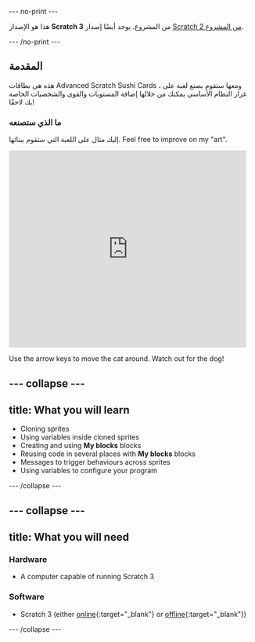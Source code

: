 \--- no-print \---

هذا هو الإصدار **Scratch 3** من المشروع. يوجد أيضًا إصدار [Scratch 2 من المشروع](https://projects.raspberrypi.org/en/projects/cd-advanced-scratch-sushi-scratch2).

\--- /no-print \---

## المقدمة

هذه هي بطاقات Advanced Scratch Sushi Cards ، ومعها ستقوم بصنع لعبة على غرار النظام الأساسي يمكنك من خلالها إضافة المستويات والقوى والشخصيات الخاصة بك لاحقًا!

### ما الذي ستصنعه

إليك مثال على اللعبة التي ستقوم ببنائها. Feel free to improve on my "art".

<div class="scratch-preview">
  <iframe allowtransparency="true" width="485" height="402" src="https://scratch.mit.edu/projects/embed/223694539/?autostart=false" frameborder="0"></iframe>
</div>

Use the arrow keys to move the cat around. Watch out for the dog!

## \--- collapse \---

## title: What you will learn

+ Cloning sprites
+ Using variables inside cloned sprites
+ Creating and using **My blocks** blocks
+ Reusing code in several places with **My blocks** blocks
+ Messages to trigger behaviours across sprites
+ Using variables to configure your program

\--- /collapse \---

## \--- collapse \---

## title: What you will need

### Hardware

+ A computer capable of running Scratch 3

### Software

+ Scratch 3 (either [online](https://scratch.mit.edu/projects/editor/){:target="_blank"} or [offline](https://scratch.mit.edu/download/){:target="_blank"})

\--- /collapse \---
